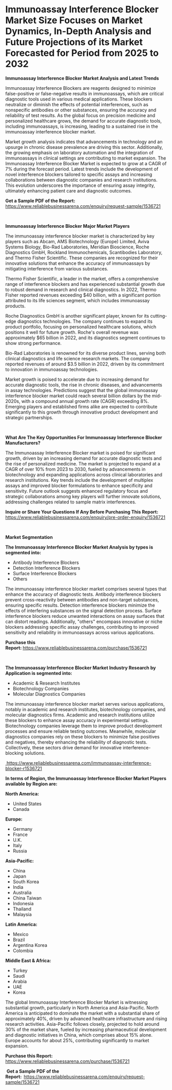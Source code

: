 <p><h1>Immunoassay Interference Blocker Market Size Focuses on Market Dynamics, In-Depth Analysis and Future Projections of its Market Forecasted for Period from 2025 to 2032</h1></p><p><strong>Immunoassay Interference Blocker Market Analysis and Latest Trends</strong></p>
<p><p>Immunoassay Interference Blockers are reagents designed to minimize false-positive or false-negative results in immunoassays, which are critical diagnostic tools used in various medical applications. These blockers neutralize or diminish the effects of potential interferences, such as nonspecific antibodies or other substances, ensuring the accuracy and reliability of test results. As the global focus on precision medicine and personalized healthcare grows, the demand for accurate diagnostic tools, including immunoassays, is increasing, leading to a sustained rise in the immunoassay interference blocker market.</p><p>Market growth analysis indicates that advancements in technology and an upsurge in chronic disease prevalence are driving this sector. Additionally, the growing emphasis on laboratory automation and the integration of immunoassays in clinical settings are contributing to market expansion. The Immunoassay Interference Blocker Market is expected to grow at a CAGR of 7% during the forecast period. Latest trends include the development of novel interference blockers tailored to specific assays and increasing collaborations between diagnostic companies and research institutions. This evolution underscores the importance of ensuring assay integrity, ultimately enhancing patient care and diagnostic outcomes.</p></p>
<p><strong>Get a Sample PDF of the Report:&nbsp;</strong> <a href="https://www.reliablebusinessarena.com/enquiry/request-sample/1536721?utm_campaign=3323&utm_medium=2&utm_source=Github&utm_content=ia&utm_term=19042025&utm_id=immunoassay-interference-blocker">https://www.reliablebusinessarena.com/enquiry/request-sample/1536721</a></p>
<p>&nbsp;</p>
<p><strong>Immunoassay Interference Blocker Major Market Players</strong></p>
<p><p>The immunoassay interference blocker market is characterized by key players such as Abcam, AMS Biotechnology (Europe) Limited, Aviva Systems Biology, Bio-Rad Laboratories, Meridian Bioscience, Roche Diagnostics GmbH, Rockland Immunochemicals, Scantibodies Laboratory, and Thermo Fisher Scientific. These companies are recognized for their innovative solutions that enhance the accuracy of immunoassays by mitigating interference from various substances.</p><p>Thermo Fisher Scientific, a leader in the market, offers a comprehensive range of interference blockers and has experienced substantial growth due to robust demand in research and clinical diagnostics. In 2022, Thermo Fisher reported revenues exceeding $40 billion, with a significant portion attributed to its life sciences segment, which includes immunoassay products.</p><p>Roche Diagnostics GmbH is another significant player, known for its cutting-edge diagnostics technologies. The company continues to expand its product portfolio, focusing on personalized healthcare solutions, which positions it well for future growth. Roche's overall revenue was approximately $65 billion in 2022, and its diagnostics segment continues to show strong performance.</p><p>Bio-Rad Laboratories is renowned for its diverse product lines, serving both clinical diagnostics and life science research markets. The company reported revenues of around $3.5 billion in 2022, driven by its commitment to innovation in immunoassay technologies.</p><p>Market growth is poised to accelerate due to increasing demand for accurate diagnostic tools, the rise in chronic diseases, and advancements in assay technologies. Predictions suggest that the global immunoassay interference blocker market could reach several billion dollars by the mid-2020s, with a compound annual growth rate (CAGR) exceeding 8%. Emerging players and established firms alike are expected to contribute significantly to this growth through innovative product development and strategic partnerships.</p></p>
<p>&nbsp;</p>
<p><strong>What Are The Key Opportunities For Immunoassay Interference Blocker Manufacturers?</strong></p>
<p><p>The Immunoassay Interference Blocker market is poised for significant growth, driven by an increasing demand for accurate diagnostic tests and the rise of personalized medicine. The market is projected to expand at a CAGR of over 10% from 2023 to 2030, fueled by advancements in biotechnology and expanding applications across clinical laboratories and research institutions. Key trends include the development of multiplex assays and improved blocker formulations to enhance specificity and sensitivity. Future outlook suggests enhanced regulatory focus and strategic collaborations among key players will further innovate solutions, addressing challenges related to sample matrix interferences.</p></p>
<p><strong>Inquire or Share Your Questions If Any Before Purchasing This Report:</strong> <a href="https://www.reliablebusinessarena.com/enquiry/pre-order-enquiry/1536721?utm_campaign=3323&utm_medium=2&utm_source=Github&utm_content=ia&utm_term=19042025&utm_id=immunoassay-interference-blocker">https://www.reliablebusinessarena.com/enquiry/pre-order-enquiry/1536721</a></p>
<p>&nbsp;</p>
<p><strong>Market Segmentation</strong></p>
<p><strong>The Immunoassay Interference Blocker Market Analysis by types is segmented into:</strong></p>
<p><ul><li>Antibody Interference Blockers</li><li>Detection Interference Blockers</li><li>Surface Interference Blockers</li><li>Others</li></ul></p>
<p><p>The immunoassay interference blocker market comprises several types that enhance the accuracy of diagnostic tests. Antibody interference blockers prevent cross-reactivity between antibodies and non-target substances, ensuring specific results. Detection interference blockers minimize the effects of interfering substances on the signal detection process. Surface interference blockers reduce unwanted interactions on assay surfaces that can distort readings. Additionally, "others" encompass innovative or niche blockers addressing specific assay challenges, contributing to improved sensitivity and reliability in immunoassays across various applications.</p></p>
<p><strong>Purchase this Report:&nbsp;</strong><a href="https://www.reliablebusinessarena.com/purchase/1536721?utm_campaign=3323&utm_medium=2&utm_source=Github&utm_content=ia&utm_term=19042025&utm_id=immunoassay-interference-blocker">https://www.reliablebusinessarena.com/purchase/1536721</a></p>
<p>&nbsp;</p>
<p><strong>The Immunoassay Interference Blocker Market Industry Research by Application is segmented into:</strong></p>
<p><ul><li>Academic & Research Institutes</li><li>Biotechnology Companies</li><li>Molecular Diagnostics Companies</li></ul></p>
<p><p>The immunoassay interference blocker market serves various applications, notably in academic and research institutes, biotechnology companies, and molecular diagnostics firms. Academic and research institutions utilize these blockers to enhance assay accuracy in experimental settings. Biotechnology companies leverage them to improve product development processes and ensure reliable testing outcomes. Meanwhile, molecular diagnostics companies rely on these blockers to minimize false positives and negatives, thereby enhancing the reliability of diagnostic tests. Collectively, these sectors drive demand for innovative interference-blocking solutions.</p></p>
<p><a href="https://www.reliablebusinessarena.com/immunoassay-interference-blocker-r1536721?utm_campaign=3323&utm_medium=2&utm_source=Github&utm_content=ia&utm_term=19042025&utm_id=immunoassay-interference-blocker">&nbsp;https://www.reliablebusinessarena.com/immunoassay-interference-blocker-r1536721</a></p>
<p><strong>In terms of Region, the Immunoassay Interference Blocker Market Players available by Region are:</strong></p>
<p>
    <p> <strong> North America: </strong>
        <ul>
            <li>United States</li>
            <li>Canada</li>
        </ul>
        </p> 
    <p> <strong> Europe: </strong>
        <ul>
            <li>Germany</li>
            <li>France</li>
            <li>U.K.</li>
            <li>Italy</li>
            <li>Russia</li>
        </ul>
        </p> 
    <p> <strong> Asia-Pacific: </strong>
        <ul>
            <li>China</li>
            <li>Japan</li>
            <li>South Korea</li>
            <li>India</li>
            <li>Australia</li>
            <li>China Taiwan</li>
            <li>Indonesia</li>
            <li>Thailand</li>
            <li>Malaysia</li>
        </ul>
        </p> 
    <p> <strong> Latin America: </strong>
        <ul>
            <li>Mexico</li>
            <li>Brazil</li>
            <li>Argentina Korea</li>
            <li>Colombia</li>
        </ul>
        </p> 
    <p> <strong> Middle East & Africa: </strong>
        <ul>
            <li>Turkey</li>
            <li>Saudi</li>
            <li>Arabia</li>
            <li>UAE</li>
            <li>Korea</li>
        </ul>
    </p>
    </p>
<p><p>The global Immunoassay Interference Blocker Market is witnessing substantial growth, particularly in North America and Asia-Pacific. North America is anticipated to dominate the market with a substantial share of approximately 40%, driven by advanced healthcare infrastructure and rising research activities. Asia-Pacific follows closely, projected to hold around 30% of the market share, fueled by increasing pharmaceutical development and diagnostic initiatives in China, which comprises about 15% alone. Europe accounts for about 25%, contributing significantly to market expansion.</p></p>
<p><strong>Purchase this Report: </strong><a href="https://www.reliablebusinessarena.com/purchase/1536721?utm_campaign=3323&utm_medium=2&utm_source=Github&utm_content=ia&utm_term=19042025&utm_id=immunoassay-interference-blocker">https://www.reliablebusinessarena.com/purchase/1536721</a></p>
<p>&nbsp;<strong>Get a Sample PDF of the Report:&nbsp;&nbsp;</strong><a href="https://www.reliablebusinessarena.com/enquiry/request-sample/1536721?utm_campaign=3323&utm_medium=2&utm_source=Github&utm_content=ia&utm_term=19042025&utm_id=immunoassay-interference-blocker">https://www.reliablebusinessarena.com/enquiry/request-sample/1536721</a></p>
<p><strong></strong></p>
<p><p></p><p></p><p></p></p>